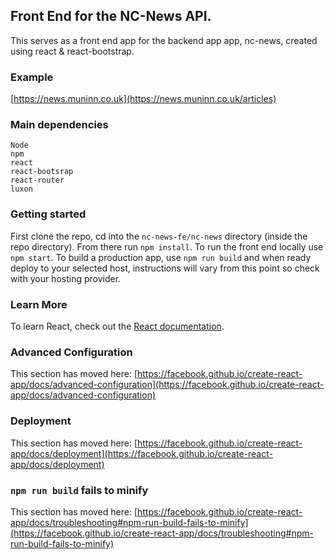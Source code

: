 ## Front End for the NC-News API.  

This serves as a front end app for the backend app app, nc-news, created using react & react-bootstrap. 

### Example  
[https://news.muninn.co.uk](https://news.muninn.co.uk/articles)  


### Main dependencies  
```
Node
npm
react
react-bootsrap
react-router
luxon
```

### Getting started  

 First clone the repo, cd into the `nc-news-fe/nc-news` directory (inside the repo directory). From there run `npm install`. 
 To run the front end locally use `npm start`.
 To build a production app, use `npm run build` and when ready deploy to your selected host, instructions will vary from this point so check with your hosting provider.

### Learn More

To learn React, check out the [React documentation](https://reactjs.org/).

### Advanced Configuration

This section has moved here: [https://facebook.github.io/create-react-app/docs/advanced-configuration](https://facebook.github.io/create-react-app/docs/advanced-configuration)

### Deployment

This section has moved here: [https://facebook.github.io/create-react-app/docs/deployment](https://facebook.github.io/create-react-app/docs/deployment)

### `npm run build` fails to minify

This section has moved here: [https://facebook.github.io/create-react-app/docs/troubleshooting#npm-run-build-fails-to-minify](https://facebook.github.io/create-react-app/docs/troubleshooting#npm-run-build-fails-to-minify)
